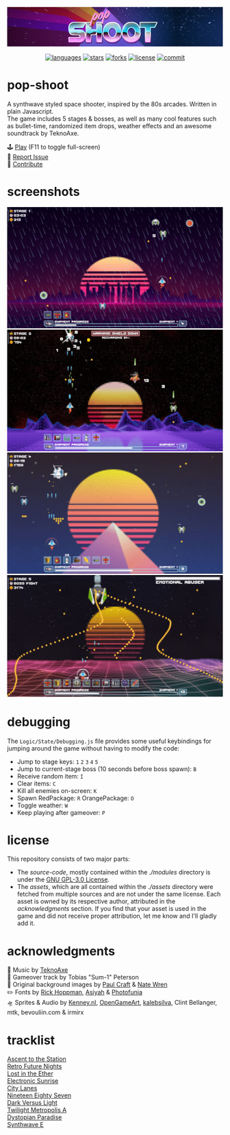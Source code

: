 <div align="center">
<img src="assets/repo/banner.png" alt="banner">

[![languages](https://img.shields.io/github/languages/top/kiwphi/pop-shoot?style=flat)](https://github.com/kiwphi/pop-shoot)
[![stars](https://img.shields.io/github/stars/kiwphi/pop-shoot?style=flat)](https://github.com/kiwphi/pop-shoot/stargazers)
[![forks](https://img.shields.io/github/forks/kiwphi/pop-shoot?style=flat)](https://github.com/kiwphi/pop-shoot/forks)
[![license](https://img.shields.io/github/license/kiwphi/pop-shoot?style=flat)](https://github.com/kiwphi/pop-shoot/blob/main/LICENSE)
[![commit](https://img.shields.io/github/last-commit/kiwphi/pop-shoot?style=flat)](https://github.com/kiwphi/pop-shoot/commits/main)

</div>

# pop-shoot

A synthwave styled space shooter, inspired by the 80s arcades. Written in plain Javascript.  
The game includes 5 stages & bosses, as well as many cool features such as bullet-time, randomized item drops, weather effects and an awesome soundtrack by TeknoAxe.

:joystick: [Play](https://kiwphi.github.io/pop-shoot/) (F11 to toggle full-screen)  
:ledger: [Report Issue](https://github.com/kiwphi/pop-shoot/issues)  
:loudspeaker: [Contribute](https://github.com/kiwphi/pop-shoot/blob/contributing-section/CONTRIBUTING.md)

# screenshots

<img src="assets/repo/screenshot1.png" alt="screenshot1">
<img src="assets/repo/screenshot2.png" alt="screenshot2">
<img src="assets/repo/screenshot3.png" alt="screenshot3">
<img src="assets/repo/screenshot4.png" alt="screenshot4">

# debugging

The `Logic/State/Debugging.js` file provides some useful keybindings for jumping around the game without having to modify the code:

-   Jump to stage keys: `1` `2` `3` `4` `5`
-   Jump to current-stage boss (10 seconds before boss spawn): `B`
-   Receive random item: `I`
-   Clear items: `C`
-   Kill all enemies on-screen: `K`
-   Spawn RedPackage: `R` OrangePackage: `O`
-   Toggle weather: `W`
-   Keep playing after gameover: `P`

# license

This repository consists of two major parts:

-   The _source-code_, mostly contained within the _./modules_ directory
    is under the [GNU GPL-3.0 License](https://github.com/kiwphi/pop-shoot/blob/main/LICENSE).
-   The _assets_, which are all contained within the _./assets_ directory were fetched from multiple sources
    and are not under the same license. Each asset is owned by its respective author, attributed in the
    _acknowledgments_ section. If you find that your asset is used in the game and did not receive proper attribution,
    let me know and I'll gladly add it.

# acknowledgments

:musical_note: Music by [TeknoAxe](https://open.spotify.com/artist/0Hyqsw7GWssXIOVgy36ohS)  
:guitar: Gameover track by Tobias "Sum-1" Peterson  
:art: Original background images by [Paul Craft](https://co.pinterest.com/paulcraftone/) & [Nate Wren](https://natewren.com)  
:pencil2: Fonts by [Rick Hoppman](https://www.dafont.com/thaleahfat.font), [Asiyah](https://www.dafont.com/handwriting-5.font) & [Photofunia](https://photofunia.com)  
:flying_saucer: Sprites & Audio by [Kenney.nl](https://kenney.nl), [OpenGameArt](https://opengameart.org),
[kalebsilva](https://www.vecteezy.com/members/kalebsilva), Clint Bellanger, mtk, bevouliin.com & irmirx

# tracklist

[Ascent to the Station](https://www.youtube.com/watch?v=r5L-CY9TcRc)  
[Retro Future Nights](https://www.youtube.com/watch?v=D_jQLR6zq30)  
[Lost in the Ether](https://www.youtube.com/watch?v=q2DFmJ46jFw)  
[Electronic Sunrise](https://www.youtube.com/watch?v=yjCWwkuOX7U)  
[City Lanes](https://www.youtube.com/watch?v=caPQEDHfaOI)  
[Nineteen Eighty Seven](https://www.youtube.com/watch?v=j6XKMywP3-g)  
[Dark Versus Light](https://www.youtube.com/watch?v=uxD88mxMDQc)  
[Twilight Metropolis A](https://www.youtube.com/watch?v=k1C1algxG0E)  
[Dystopian Paradise](https://www.youtube.com/watch?v=j9l6QWj4JqU)  
[Synthwave E](https://www.youtube.com/watch?v=RBxnYXGNNAk)

